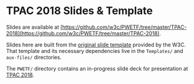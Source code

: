 # TPAC 2018 Slides & Template

Slides are available at [https://github.com/w3c/PWETF/tree/master/TPAC-2018](https://github.com/w3c/PWETF/tree/master/TPAC-2018).

Slides here are built from the
[original slide template](https://www.w3.org/2018/Talks/TPAC-2018/Templates/)
provided by the W3C. That template and its necessary dependencies live in the
`Templates/` and `aux-files/` directories.

The `PWETF/` directory contains an in-progress slide deck for presentation at
[TPAC 2018](https://www.w3.org/2018/10/TPAC/).
